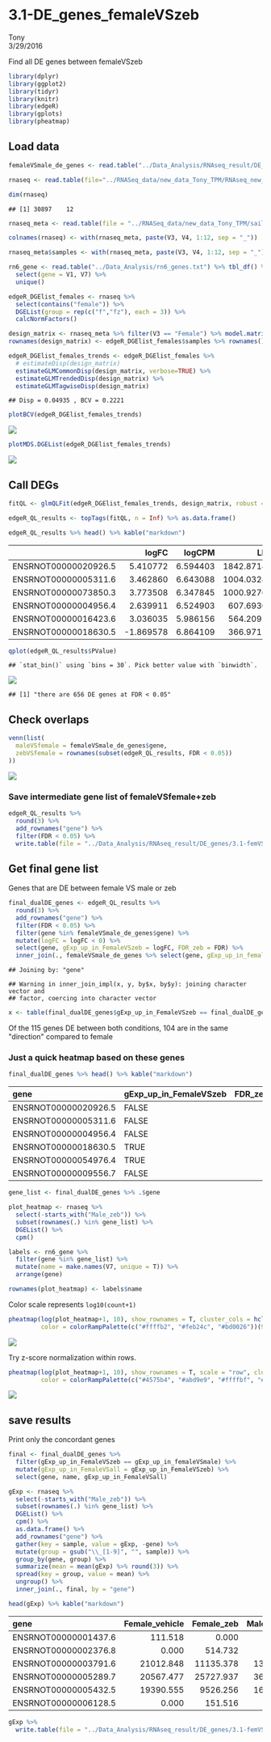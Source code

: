 # 3.1-DE_genes_femaleVSzeb
Tony  
3/29/2016  

Find all DE genes between femaleVSzeb


```r
library(dplyr)
library(ggplot2)
library(tidyr)
library(knitr)
library(edgeR)
library(gplots)
library(pheatmap)
```

## Load data


```r
femaleVSmale_de_genes <- read.table("../Data_Analysis/RNAseq_result/DE_genes/glmQLFit_DE_genes.tsv", header = TRUE)

rnaseq <- read.table(file="../RNASeq_data/new_data_Tony_TPM/RNAseq_new_merged_raw.txt", header = TRUE, stringsAsFactors = FALSE) 

dim(rnaseq)
```

```
## [1] 30897    12
```

```r
rnaseq_meta <- read.table(file = "../RNASeq_data/new_data_Tony_TPM/sailfish_file_table.txt", stringsAsFactors = FALSE)

colnames(rnaseq) <- with(rnaseq_meta, paste(V3, V4, 1:12, sep = "_"))

rnaseq_meta$samples <- with(rnaseq_meta, paste(V3, V4, 1:12, sep = "_"))

rn6_gene <- read.table("../Data_Analysis/rn6_genes.txt") %>% tbl_df() %>%
  select(gene = V1, V7) %>% 
  unique()
```


```r
edgeR_DGElist_females <- rnaseq %>%
  select(contains("female")) %>%
  DGEList(group = rep(c("f","fz"), each = 3)) %>%
  calcNormFactors() 

design_matrix <- rnaseq_meta %>% filter(V3 == "Female") %>% model.matrix(~V4, .)
rownames(design_matrix) <- edgeR_DGElist_females$samples %>% rownames()

edgeR_DGElist_females_trends <- edgeR_DGElist_females %>% 
  # estimateDisp(design_matrix)
  estimateGLMCommonDisp(design_matrix, verbose=TRUE) %>%
  estimateGLMTrendedDisp(design_matrix) %>%
  estimateGLMTagwiseDisp(design_matrix)
```

```
## Disp = 0.04935 , BCV = 0.2221
```

```r
plotBCV(edgeR_DGElist_females_trends)
```

![](3.1-DE_genes_femaleVSzeb_files/figure-html/unnamed-chunk-2-1.png)

```r
plotMDS.DGEList(edgeR_DGElist_females_trends)
```

![](3.1-DE_genes_femaleVSzeb_files/figure-html/unnamed-chunk-2-2.png)

## Call DEGs


```r
fitQL <- glmQLFit(edgeR_DGElist_females_trends, design_matrix, robust = TRUE) %>% glmLRT(coef = 2)

edgeR_QL_results <- topTags(fitQL, n = Inf) %>% as.data.frame()

edgeR_QL_results %>% head() %>% kable("markdown")
```



|                     |     logFC|   logCPM|        LR| PValue| FDR|
|:--------------------|---------:|--------:|---------:|------:|---:|
|ENSRNOT00000020926.5 |  5.410772| 6.594403| 1842.8714|      0|   0|
|ENSRNOT00000005311.6 |  3.462860| 6.643088| 1004.0328|      0|   0|
|ENSRNOT00000073850.3 |  3.773508| 6.347845| 1000.9276|      0|   0|
|ENSRNOT00000004956.4 |  2.639911| 6.524903|  607.6930|      0|   0|
|ENSRNOT00000016423.6 |  3.036035| 5.986156|  564.2095|      0|   0|
|ENSRNOT00000018630.5 | -1.869578| 6.864109|  366.9711|      0|   0|


```r
qplot(edgeR_QL_results$PValue)
```

```
## `stat_bin()` using `bins = 30`. Pick better value with `binwidth`.
```

![](3.1-DE_genes_femaleVSzeb_files/figure-html/unnamed-chunk-4-1.png)


```
## [1] "there are 656 DE genes at FDR < 0.05"
```

## Check overlaps


```r
venn(list(
  maleVSfemale = femaleVSmale_de_genes$gene,
  zebVSfemale = rownames(subset(edgeR_QL_results, FDR < 0.05))
))
```

![](3.1-DE_genes_femaleVSzeb_files/figure-html/unnamed-chunk-6-1.png)

### Save intermediate gene list of femaleVSfemale+zeb


```r
edgeR_QL_results %>%
  round(3) %>%
  add_rownames("gene") %>%
  filter(FDR < 0.05) %>% 
  write.table(file = "../Data_Analysis/RNAseq_result/DE_genes/3.1-femVSfemZeb_allDE_genes.tsv", row.names = F, col.names = T, quote = F, sep = "\t")
```


## Get final gene list

Genes that are DE between female VS male or zeb


```r
final_dualDE_genes <- edgeR_QL_results %>%
  round(3) %>%
  add_rownames("gene") %>%
  filter(FDR < 0.05) %>%
  filter(gene %in% femaleVSmale_de_genes$gene) %>%
  mutate(logFC = logFC < 0) %>%
  select(gene, gExp_up_in_FemaleVSzeb = logFC, FDR_zeb = FDR) %>%
  inner_join(., femaleVSmale_de_genes %>% select(gene, gExp_up_in_femaleVSmale = gExp_up_in_female, FDR_male = FDR, name = V7))
```

```
## Joining by: "gene"
```

```
## Warning in inner_join_impl(x, y, by$x, by$y): joining character vector and
## factor, coercing into character vector
```

```r
x <- table(final_dualDE_genes$gExp_up_in_FemaleVSzeb == final_dualDE_genes$gExp_up_in_femaleVSmale)
```

Of the 115 genes DE between both conditions, 104 are in the same "direction" compared to female

### Just a quick heatmap based on these genes


```r
final_dualDE_genes %>% head() %>% kable("markdown")
```



|gene                 |gExp_up_in_FemaleVSzeb | FDR_zeb|gExp_up_in_femaleVSmale | FDR_male|name     |
|:--------------------|:----------------------|-------:|:-----------------------|--------:|:--------|
|ENSRNOT00000020926.5 |FALSE                  |       0|TRUE                    |        0|Ptgds    |
|ENSRNOT00000005311.6 |FALSE                  |       0|TRUE                    |        0|Col1a1   |
|ENSRNOT00000004956.4 |FALSE                  |       0|TRUE                    |        0|Col3a1   |
|ENSRNOT00000018630.5 |TRUE                   |       0|TRUE                    |        0|Cdhr1    |
|ENSRNOT00000054976.4 |TRUE                   |       0|TRUE                    |        0|Actg1    |
|ENSRNOT00000009556.7 |FALSE                  |       0|FALSE                   |        0|Hsp90aa1 |

```r
gene_list <- final_dualDE_genes %>% .$gene

plot_heatmap <- rnaseq %>%
  select(-starts_with("Male_zeb")) %>%
  subset(rownames(.) %in% gene_list) %>%
  DGEList() %>%
  cpm()

labels <- rn6_gene %>%
  filter(gene %in% gene_list) %>%
  mutate(name = make.names(V7, unique = T)) %>%
  arrange(gene)

rownames(plot_heatmap) <- labels$name
```

Color scale represents `log10(count+1)`


```r
pheatmap(log(plot_heatmap+1, 10), show_rownames = T, cluster_cols = hclust(as.dist(1-cor(plot_heatmap, method = "spearman")), method = "ward.D2"), clustering_method = "ward.D2",
         color = colorRampPalette(c("#ffffb2", "#feb24c", "#bd0026"))(9))
```

![](3.1-DE_genes_femaleVSzeb_files/figure-html/unnamed-chunk-10-1.png)

Try z-score normalization within rows.


```r
pheatmap(log(plot_heatmap+1, 10), show_rownames = T, scale = "row", cluster_cols = hclust(as.dist(1-cor(plot_heatmap, method = "spearman")), method = "ward.D2"), clustering_method = "ward.D2",
         color = colorRampPalette(c("#4575b4", "#abd9e9", "#ffffbf", "#fdae61", "#d73027"))(9))
```

![](3.1-DE_genes_femaleVSzeb_files/figure-html/unnamed-chunk-11-1.png)

## save results

Print only the concordant genes


```r
final <- final_dualDE_genes %>%
  filter(gExp_up_in_FemaleVSzeb == gExp_up_in_femaleVSmale) %>%
  mutate(gExp_up_in_FemaleVSall = gExp_up_in_FemaleVSzeb) %>%
  select(gene, name, gExp_up_in_FemaleVSall)

gExp <- rnaseq %>%
  select(-starts_with("Male_zeb")) %>%
  subset(rownames(.) %in% gene_list) %>%
  DGEList() %>%
  cpm() %>% 
  as.data.frame() %>%
  add_rownames("gene") %>%
  gather(key = sample, value = gExp, -gene) %>%
  mutate(group = gsub("\\_[1-9]", "", sample)) %>%
  group_by(gene, group) %>%
  summarize(mean = mean(gExp) %>% round(3)) %>%
  spread(key = group, value = mean) %>%
  ungroup() %>%
  inner_join(., final, by = "gene")

head(gExp) %>% kable("markdown")
```



|gene                 | Female_vehicle| Female_zeb| Male_vehicle|name           |gExp_up_in_FemaleVSall |
|:--------------------|--------------:|----------:|------------:|:--------------|:----------------------|
|ENSRNOT00000001437.6 |        111.518|      0.000|        0.000|Daglb          |TRUE                   |
|ENSRNOT00000002376.8 |          0.000|    514.732|      523.749|Clcn2          |FALSE                  |
|ENSRNOT00000003791.6 |      21012.848|  11135.378|    13882.146|LOC100910414   |TRUE                   |
|ENSRNOT00000005289.7 |      20567.477|  25727.937|    36435.373|Rab3gap1       |FALSE                  |
|ENSRNOT00000005432.5 |      19390.555|   9526.256|    16353.768|AABR07016056.1 |TRUE                   |
|ENSRNOT00000006128.5 |          0.000|    151.516|      170.757|Wars           |FALSE                  |

```r
gExp %>%
  write.table(file = "../Data_Analysis/RNAseq_result/DE_genes/3.1-femVSfemZeb_glmQLFit_DE_genes.tsv", row.names = F, col.names = T, quote = F, sep = "\t")
```

